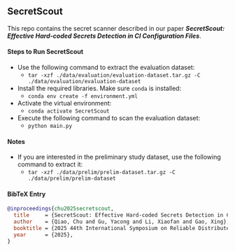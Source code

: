 ## SecretScout

This repo contains the secret scanner described in our paper ***SecretScout: Effective Hard-coded Secrets Detection in CI Configuration Files***.

#### Steps to Run SecretScout

- Use the following command to extract the evaluation dataset:
  - `tar -xzf ./data/evaluation/evaluation-dataset.tar.gz -C ./data/evaluation/evaluation-dataset`
- Install the required libraries. Make sure `conda` is installed:
  - `conda env create -f environment.yml`
- Activate the virtual environment:
  - `conda activate SecretScout`
- Execute the following command to scan the evaluation dataset:
  - `python main.py`

#### Notes

- If you are interested in the preliminary study dataset, use the following command to extract it:
  - `tar -xzf ./data/prelim/prelim-dataset.tar.gz -C ./data/prelim/prelim-dataset`


#### BibTeX Entry
```bibtex
@inproceedings{chu2025secretscout,
  title     = {SecretScout: Effective Hard-coded Secrets Detection in CI Configuration Files},
  author    = {Qiao, Chu and Gu, Yacong and Li, Xiaofan and Gao, Xing},
  booktitle = {2025 44th International Symposium on Reliable Distributed Systems (SRDS)},
  year      = {2025},
}
```